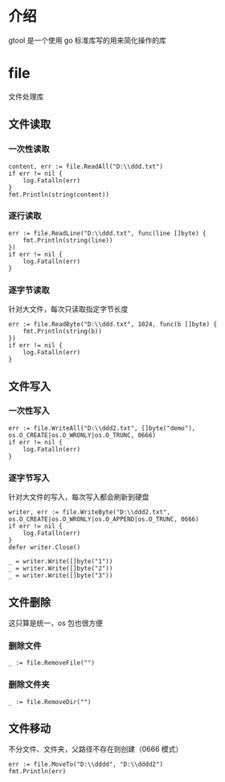 # 介绍

gtool 是一个使用 go 标准库写的用来简化操作的库

# file

文件处理库

## 文件读取

### 一次性读取

```
content, err := file.ReadAll("D:\\ddd.txt")
if err != nil {
    log.Fatalln(err)
}
fmt.Println(string(content))
```

### 逐行读取

```
err := file.ReadLine("D:\\ddd.txt", func(line []byte) {
    fmt.Println(string(line))
})
if err != nil {
    log.Fatalln(err)
}
```

### 逐字节读取

针对大文件，每次只读取指定字节长度

```
err := file.ReadByte("D:\\ddd.txt", 1024, func(b []byte) {
	fmt.Println(string(b))
})
if err != nil {
	log.Fatalln(err)
}
```

## 文件写入

### 一次性写入

```
err := file.WriteAll("D:\\ddd2.txt", []byte("demo"), os.O_CREATE|os.O_WRONLY|os.O_TRUNC, 0666)
if err != nil {
	log.Fatalln(err)
}
```

### 逐字节写入

针对大文件的写入，每次写入都会刷新到硬盘

```
writer, err := file.WriteByte("D:\\ddd2.txt", os.O_CREATE|os.O_WRONLY|os.O_APPEND|os.O_TRUNC, 0666)
if err != nil {
	log.Fatalln(err)
}
defer writer.Close()

_ = writer.Write([]byte("1"))
_ = writer.Write([]byte("2"))
_ = writer.Write([]byte("3"))
```

## 文件删除

这只算是统一，os 包也很方便

### 删除文件

```
_ := file.RemoveFile("")
```

### 删除文件夹

```
_ := file.RemoveDir("")
```

## 文件移动

不分文件、文件夹，父路径不存在则创建（0666 模式）

```
err := file.MoveTo("D:\\dddd", "D:\\dddd2")
fmt.Println(err)
```
